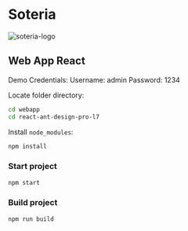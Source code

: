 # Soteria

![soteria-logo](https://user-images.githubusercontent.com/26547344/150384496-c24208b4-5fd1-4a4b-8152-2146d5c25379.png)

## Web App React

Demo Credentials:
Username: admin
Password: 1234

Locate folder directory:

```bash
cd webapp
cd react-ant-design-pro-l7
```

Install `node_modules`:

```bash
npm install
```
### Start project

```bash
npm start
```

### Build project

```bash
npm run build
```